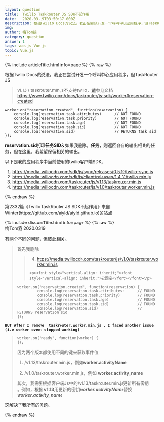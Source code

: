 ```yaml
---
layout: question
title:  Twilio TaskRouter JS SDK不起作用
date:   2020-03-19T03:50:37.000Z
description: 根据Twilio Docs的说法，我正在尝试开发一个呼叫中心应用程序，但TaskRouter JS   v1.13 / taskrouter.min...
img: 
author: 梅Tom猿
category: question
answer: 1
tags: vue.js Vue.js
topic: Vue.js
---
```

<div class="article-root">
  <div class="article">
    {% include articleTitle.html info=page %}
    {% raw %}
    <div class="article-content"><p><font style="vertical-align: inherit;"><font style="vertical-align: inherit;">根据Twilio Docs的说法，我正在尝试开发一个呼叫中心应用程序，但TaskRouter JS </font></font></p>

<blockquote>
  <p><font style="vertical-align: inherit;"><font style="vertical-align: inherit;">v1.13 / taskrouter.min.js不支持twilio，</font><a href="https://www.twilio.com/docs/taskrouter/js-sdk/worker#reservation-created" rel="noreferrer"><font style="vertical-align: inherit;">请</font></a><font style="vertical-align: inherit;">参见文档</font></font><a href="https://www.twilio.com/docs/taskrouter/js-sdk/worker#reservation-created" rel="noreferrer"><font style="vertical-align: inherit;"><font style="vertical-align: inherit;">https://www.twilio.com/docs/taskrouter/js-sdk/worker#reservation-created</font></font></a></p>
</blockquote>

<pre><code>worker.on("reservation.created", function(reservation) {<font></font>
    console.log(reservation.task.attributes)      // NOT FOUND<font></font>
    console.log(reservation.task.priority)        // NOT FOUND<font></font>
    console.log(reservation.task.age)             // NOT FOUND<font></font>
    console.log(reservation.task.sid)             // NOT FOUND<font></font>
    console.log(reservation.sid)                  // RETURNS task sid<font></font>
});<font></font>
</code></pre>

<p><strong><font style="vertical-align: inherit;"><font style="vertical-align: inherit;">reservation.sid</font></font></strong><font style="vertical-align: inherit;"><font style="vertical-align: inherit;">打印</font></font><strong><font style="vertical-align: inherit;"><font style="vertical-align: inherit;">任务SID</font></font></strong><font style="vertical-align: inherit;"><font style="vertical-align: inherit;">＆如果我删除</font></font><strong><font style="vertical-align: inherit;"><font style="vertical-align: inherit;">。任务</font></font></strong><font style="vertical-align: inherit;"><font style="vertical-align: inherit;">，则返回各自的输出相关的任务，但在这里，我希望保留相关的输出。</font></font></p>

<p><font style="vertical-align: inherit;"><font style="vertical-align: inherit;">以下是我的应用程序中当前使用的twilio客户端SDK。</font></font></p>

<ol>
<li><a href="https://media.twiliocdn.com/sdk/js/sync/releases/0.5.10/twilio-sync.js" rel="noreferrer"><font style="vertical-align: inherit;"><font style="vertical-align: inherit;">https://media.twiliocdn.com/sdk/js/sync/releases/0.5.10/twilio-sync.js</font></font></a></li>
<li><a href="https://media.twiliocdn.com/sdk/js/client/releases/1.4.31/twilio.min.js" rel="noreferrer"><font style="vertical-align: inherit;"><font style="vertical-align: inherit;">https://media.twiliocdn.com/sdk/js/client/releases/1.4.31/twilio.min.js</font></font></a></li>
<li><a href="https://media.twiliocdn.com/taskrouter/js/v1.13/taskrouter.min.js" rel="noreferrer"><font style="vertical-align: inherit;"><font style="vertical-align: inherit;">https://media.twiliocdn.com/taskrouter/js/v1.13/taskrouter.min.js</font></font></a></li>
<li><a href="https://media.twiliocdn.com/taskrouter/js/v1.0/taskrouter.worker.min.js" rel="noreferrer"><font style="vertical-align: inherit;"><font style="vertical-align: inherit;">https://media.twiliocdn.com/taskrouter/js/v1.0/taskrouter.worker.min.js</font></font></a></li>
</ol></div>
    {% endraw %}
  </div>
  <p class="winter_mark">第2332篇《Twilio TaskRouter JS SDK不起作用》来自Winter(https://github.com/aiyld/aiyld.github.io)的站点</p>
  <div class="discuss-wrapper">
    {% include discussTitle.html info=page %}
    {% raw %}
    <div class="discuss-list">
    <div class="discuss-item">
        <div class="discuss-parent">
          <div class="discuss-meta">
            <span class="discuss-user">梅Tom猿</span>
            <span class="discuss-time">2020.03.19</span>
          </div>
          <div class="discuss-comment"><p><font style="vertical-align: inherit;"><font style="vertical-align: inherit;">有两个不同的问题，但彼此相关。</font></font></p>

<blockquote>
  <p><font style="vertical-align: inherit;"><font style="vertical-align: inherit;">首先我删除</font></font></p>
  
  <blockquote>
    <ol start="4">
    <li><a href="https://media.twiliocdn.com/taskrouter/js/v1.0/taskrouter.worker.min.js" rel="nofollow noreferrer"><font style="vertical-align: inherit;"><font style="vertical-align: inherit;">https://media.twiliocdn.com/taskrouter/js/v1.0/taskrouter.worker.min.js</font></font></a></li>
    </ol>
    
    <p><font style="vertical-align: inherit;"><font style="vertical-align: inherit;">它固定</font></font></p>
  </blockquote>

<pre><code>worker.on("reservation.created", function(reservation) {<font></font>
         console.log(reservation.task.attributes)      // FOUND<font></font>
         console.log(reservation.task.priority)        // FOUND<font></font>
         console.log(reservation.task.age)             // FOUND<font></font>
         console.log(reservation.task.sid)             // FOUND<font></font>
         console.log(reservation.sid)                  // RETURNS reservation sid <font></font>
});<font></font>
</code></pre>
</blockquote>

<p><strong><code>BUT After I remove  taskrouter.worker.min.js , I faced another issue (i.e worker event stopped working)</code></strong></p>

<blockquote>
<pre><code>worker.on("ready", function(worker) {<font></font>
});<font></font>
</code></pre>
  
  <p><font style="vertical-align: inherit;"><font style="vertical-align: inherit;">因为两个版本都使用不同的键来获取事件值</font></font></p>
  
  <ol>
  <li><p><font style="vertical-align: inherit;"><font style="vertical-align: inherit;">/v1.13/taskrouter.min.js，例如</font></font><strong><font style="vertical-align: inherit;"><font style="vertical-align: inherit;">worker.activityName</font></font></strong></p></li>
  <li><p><font style="vertical-align: inherit;"><font style="vertical-align: inherit;">/v1.0/taskrouter.worker.min.js，例如   </font></font><strong><font style="vertical-align: inherit;"><font style="vertical-align: inherit;">worker.activity_name</font></font></strong></p></li>
  </ol>
  
  <p><font style="vertical-align: inherit;"><font style="vertical-align: inherit;">其次，我需要根据客户端Js中的/v1.13/taskrouter.min.js更新所有密钥</font></font><br><font style="vertical-align: inherit;"><font style="vertical-align: inherit;">
  。例如，</font><font style="vertical-align: inherit;">根据
   </font><strong><font style="vertical-align: inherit;">v1.13</font></strong><font style="vertical-align: inherit;">用更新的密钥</font><strong><em><font style="vertical-align: inherit;">worker.activityName</font></em></strong><font style="vertical-align: inherit;">替换</font></font><strong><em><font style="vertical-align: inherit;"><font style="vertical-align: inherit;">worker.activity_name</font></font></em></strong><font style="vertical-align: inherit;"></font><strong><em><font style="vertical-align: inherit;"></font></em></strong><font style="vertical-align: inherit;"></font><strong><font style="vertical-align: inherit;"></font></strong></p>
</blockquote>

<p><font style="vertical-align: inherit;"><font style="vertical-align: inherit;">这解决了我所有的问题。</font></font></p></div>
        </div></div>
    </div>
    {% endraw %}
  </div>
<div>
